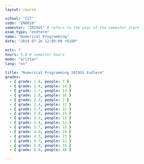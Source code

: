 ```yaml
---
layout: course

school: "CIT"
code: "IN0019"
semester: "2019SS" # refers to the year of the semester start
exam_type: "endterm"
name: "Numerical Programming"
date: "2019-07-26 12:00:00 +0100"

ects: 7
hours: 5.0 # semester hours
mode: "written"
lang: "en"

title: "Numerical Programming 2019SS Endterm"
grades:
  - { grade: 1.0, people: 7 }
  - { grade: 1.4, people: 14 }
  - { grade: 1.7, people: 13 }
  - { grade: 2.0, people: 16 }
  - { grade: 2.3, people: 2 }
  - { grade: 2.4, people: 11 }
  - { grade: 2.7, people: 22 }
  - { grade: 3.0, people: 15 }
  - { grade: 3.3, people: 13 }
  - { grade: 3.4, people: 12 }
  - { grade: 3.7, people: 15 }
  - { grade: 4.0, people: 19 }
  - { grade: 4.3, people: 23 }
  - { grade: 4.7, people: 22 }
  - { grade: 5.0, people: 31 }
  - { grade: 6.0, people: 48 }

---
```



